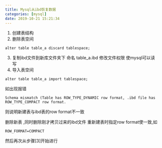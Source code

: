 ```yaml
---
title: Mysql从ibd恢复数据
categories: [mysql]
date: 2019-10-21 15:21:34
---
```


1. 创建表结构
2. 删除表空间
```
alter table table_a discard tablespace;
```
3. 复制ibd文件到新库文件夹下 命名 table_a.ibd 修改文件权限 使mysql可以读写
4. 导入表空间
```
alter table table_a import tablespace;
```
如出现报错 
```
Schema mismatch (Table has ROW_TYPE_DYNAMIC row format, .ibd file has ROW_TYPE_COMPACT row format. 
```

则说明新建表与ibd表的row format不一致

删除新表 ,同时删除刚才拷贝过来的ibd文件 
重新建表时指定row format使一致,如
```
ROW_FORMAT=COMPACT
```

然后再次从步骤[3]开始进行